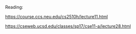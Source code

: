 Reading:

https://course.ccs.neu.edu/cs2510h/lecture11.html

https://cseweb.ucsd.edu/classes/sp17/cse11-a/lecture28.html

